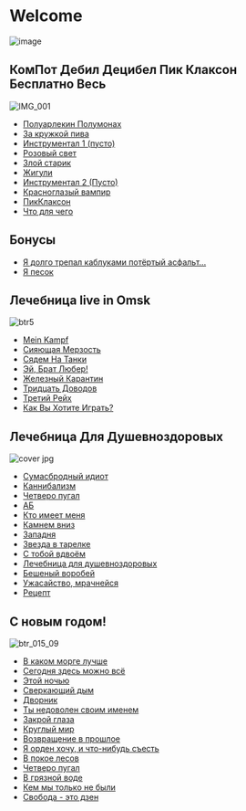 # Welcome

![image](https://github.com/KKOOXXOOLL/WDSWD/assets/133001225/fee698f4-0bcc-4d90-a06c-4b1a18ebc3f9)

## КомПот Дебил Децибел Пик Клаксон Бесплатно Весь
![IMG_001](https://github.com/KKOOXXOOLL/AkkordyPikKlaxonGam/assets/133001225/78518e65-94f1-44aa-8080-455fd4d36399)

- [Полуарлекин Полумонах](songs/poluarlekin)
- [За кружкой пива](songs/zakruzhkoipiva)
- [Инструментал 1 (пусто)](songs/instrumental1kompot)
- [Розовый свет](songs/rozoviisvet)
- [Злой старик](songs/zloystarik)
- [Жигули](songs/zhiguli)
- [Инструментал 2 (Пусто)](songs/instrumental2kompot)
- [Красноглазый вампир](songs/krasniglaziivampir)
- [ПикКлаксон](songs/ppikklaxonn)
- [Что для чего](songs/chtodlyachego)
## Бонусы
- [Я долго трепал каблуками потёртый асфальт...](songs/yadolgotrepalkablukami)
- [Я песок](songs/yapesok)


## Лечебница live in Omsk
 ![btr5](https://github.com/KKOOXXOOLL/AkkordyPikKlaxonGam/assets/133001225/b493e0de-18af-469f-be11-4608c624dab8)
 - [Mein Kampf]()
 - [Сияющая Мерзость]()
 - [Сядем На Танки]()
 - [Эй, Брат Любер!]()
 - [Железный Карантин]()
 - [Тридцать Доводов]()
 - [Третий Рейх]()
 - [Как Вы Хотите Играть?]()
 

##  Лечебница Для Душевноздоровых
![cover jpg](https://github.com/KKOOXXOOLL/AkkordyPikKlaxonGam/assets/133001225/0952a55c-ae83-4404-97eb-8e281c287273)

- [Сумасбродный идиот](songs/sumasbrodniiidiot)
- [Каннибализм](songs/kannibalizm)
- [Четверо пугал](songs/chetveropugal1)
- [АБ](songs/AB)
- [Кто имеет меня](songs/ktoimeetmenya)
- [Камнем вниз](songs/kamnemvniz)
- [Западня](songs/zapadnya)
- [Звезда в тарелке](songs/zvezdavtarelke)
- [С тобой вдвоём](songs/stoboivdvoyem)
- [Лечебница для душевноздоровых](songs/lechebnica)
- [Бешеный воробей](songs/besheniivorobei)
- [Ужасайство, мрачнейся](songs/uzhasaistvo)
- [Рецепт](songs/recept)

## С новым годом!
![btr_015_09](https://github.com/KKOOXXOOLL/AkkordyPikKlaxonGam/assets/133001225/bd1fa384-3b80-41e2-8204-d9d86c332c16)
- [В каком морге лучше](songs/vkakommorge)
- [Сегодня здесь можно всё](songs/mozhnovsyo)
- [Этой ночью](songs/etoinochyu1)
- [Сверкающий дым](songs/sverkayushiidim)
- [Дворник](songs/dvornikp)
- [Ты недоволен своим именем](songs/tinedovolen1)
- [Закрой глаза](songs/zakroiglaza)
- [Круглый мир](songs/krugliimir)
- [Возвращение в прошлое](songs/vozvrashenievproshloe)
- [Я орден хочу, и что-нибудь съесть](songs/yaordenhochu)
- [В покое лесов](songs/vpokoelesov)
- [Четверо пугал](songs/chetveropugal2)
- [В грязной воде](songs/vgraznoivode)
- [Кем мы только не были](songs/kemmitolkonebili)
- [Свобода - это дзен](songs/svobodaetodzen1)



